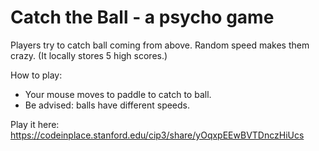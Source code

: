# Catch the Ball - a psycho game
Players try to catch ball coming from above. Random speed makes them crazy. (It locally stores 5 high scores.)

How to play:
- Your mouse moves to paddle to catch to ball.
- Be advised: balls have different speeds.

Play it here: https://codeinplace.stanford.edu/cip3/share/yOqxpEEwBVTDnczHiUcs
